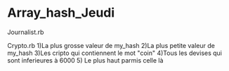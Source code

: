 # Array_hash_Jeudi
Journalist.rb

Crypto.rb
1)La plus grosse valeur de my_hash
2)La plus petite valeur
 de my_hash 
3)Les cripto qui contiennent le mot "coin"
4)Tous les devises qui sont inferieures à 6000
5) Le plus haut parmis celle là


